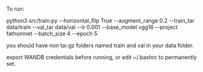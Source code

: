 To run:

python3 src/train.py --horizontal_flip True --augment_range 0.2 --train_tar 
data/train --val_tar data/val --lr 0.001  --base_model vgg16 --project fathomnet --batch_size 4 --epoch 5

you should have non tar.gz folders named train and val in your data folder.    

export WANDB credentials before running, or edit ~/.bashrc to permanently set.    
